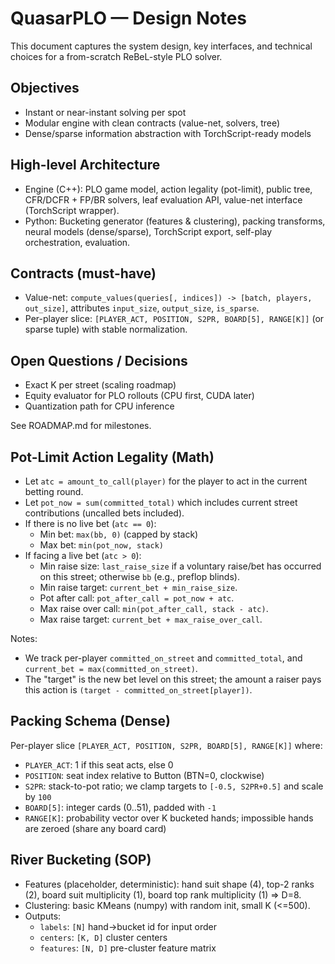 # QuasarPLO — Design Notes

This document captures the system design, key interfaces, and technical choices for a from-scratch ReBeL-style PLO solver.

## Objectives
- Instant or near-instant solving per spot
- Modular engine with clean contracts (value-net, solvers, tree)
- Dense/sparse information abstraction with TorchScript-ready models

## High-level Architecture
- Engine (C++): PLO game model, action legality (pot-limit), public tree, CFR/DCFR + FP/BR solvers, leaf evaluation API, value-net interface (TorchScript wrapper).
- Python: Bucketing generator (features & clustering), packing transforms, neural models (dense/sparse), TorchScript export, self-play orchestration, evaluation.

## Contracts (must-have)
- Value-net: `compute_values(queries[, indices]) -> [batch, players, out_size]`, attributes `input_size`, `output_size`, `is_sparse`.
- Per-player slice: `[PLAYER_ACT, POSITION, S2PR, BOARD[5], RANGE[K]]` (or sparse tuple) with stable normalization.

## Open Questions / Decisions
- Exact K per street (scaling roadmap)
- Equity evaluator for PLO rollouts (CPU first, CUDA later)
- Quantization path for CPU inference

See ROADMAP.md for milestones.

## Pot-Limit Action Legality (Math)
- Let `atc = amount_to_call(player)` for the player to act in the current betting round.
- Let `pot_now = sum(committed_total)` which includes current street contributions (uncalled bets included).
- If there is no live bet (`atc == 0`):
  - Min bet: `max(bb, 0)` (capped by stack)
  - Max bet: `min(pot_now, stack)`
- If facing a live bet (`atc > 0`):
  - Min raise size: `last_raise_size` if a voluntary raise/bet has occurred on this street; otherwise `bb` (e.g., preflop blinds).
  - Min raise target: `current_bet + min_raise_size`.
  - Pot after call: `pot_after_call = pot_now + atc`.
  - Max raise over call: `min(pot_after_call, stack - atc)`.
  - Max raise target: `current_bet + max_raise_over_call`.

Notes:
- We track per-player `committed_on_street` and `committed_total`, and `current_bet = max(committed_on_street)`.
- The "target" is the new bet level on this street; the amount a raiser pays this action is `(target - committed_on_street[player])`.

## Packing Schema (Dense)
Per-player slice `[PLAYER_ACT, POSITION, S2PR, BOARD[5], RANGE[K]]` where:
- `PLAYER_ACT`: 1 if this seat acts, else 0
- `POSITION`: seat index relative to Button (BTN=0, clockwise)
- `S2PR`: stack-to-pot ratio; we clamp targets to `[-0.5, S2PR+0.5]` and scale by `100`
- `BOARD[5]`: integer cards (0..51), padded with `-1`
- `RANGE[K]`: probability vector over K bucketed hands; impossible hands are zeroed (share any board card)

## River Bucketing (SOP)
- Features (placeholder, deterministic): hand suit shape (4), top-2 ranks (2), board suit multiplicity (1), board top rank multiplicity (1) => D=8.
- Clustering: basic KMeans (numpy) with random init, small K (<=500).
- Outputs:
  - `labels`: `[N]` hand→bucket id for input order
  - `centers`: `[K, D]` cluster centers
  - `features`: `[N, D]` pre-cluster feature matrix
